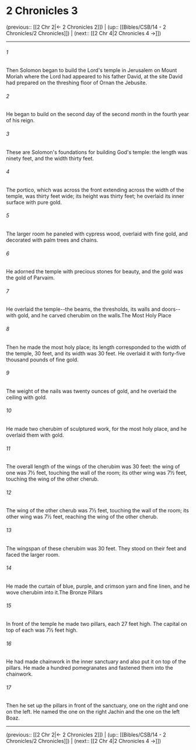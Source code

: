 # 2 Chronicles 3

(previous:: [[2 Chr 2|← 2 Chronicles 2]]) | (up:: [[Bibles/CSB/14 - 2 Chronicles/2 Chronicles]]) | (next:: [[2 Chr 4|2 Chronicles 4 →]])

***


###### 1 
Then Solomon began to build the Lord's temple in Jerusalem on Mount Moriah where the Lord had appeared to his father David, at the site David had prepared on the threshing floor of Ornan the Jebusite. 

###### 2 
He began to build on the second day of the second month in the fourth year of his reign. 

###### 3 
These are Solomon's foundations for building God's temple: the length was ninety feet, and the width thirty feet. 

###### 4 
The portico, which was across the front extending across the width of the temple, was thirty feet wide; its height was thirty feet; he overlaid its inner surface with pure gold. 

###### 5 
The larger room he paneled with cypress wood, overlaid with fine gold, and decorated with palm trees and chains. 

###### 6 
He adorned the temple with precious stones for beauty, and the gold was the gold of Parvaim. 

###### 7 
He overlaid the temple--the beams, the thresholds, its walls and doors--with gold, and he carved cherubim on the walls.The Most Holy Place 

###### 8 
Then he made the most holy place; its length corresponded to the width of the temple, 30 feet, and its width was 30 feet. He overlaid it with forty-five thousand pounds of fine gold. 

###### 9 
The weight of the nails was twenty ounces of gold, and he overlaid the ceiling with gold. 

###### 10 
He made two cherubim of sculptured work, for the most holy place, and he overlaid them with gold. 

###### 11 
The overall length of the wings of the cherubim was 30 feet: the wing of one was 7½ feet, touching the wall of the room; its other wing was 7½ feet, touching the wing of the other cherub. 

###### 12 
The wing of the other cherub was 7½ feet, touching the wall of the room; its other wing was 7½ feet, reaching the wing of the other cherub. 

###### 13 
The wingspan of these cherubim was 30 feet. They stood on their feet and faced the larger room. 

###### 14 
He made the curtain of blue, purple, and crimson yarn and fine linen, and he wove cherubim into it.The Bronze Pillars 

###### 15 
In front of the temple he made two pillars, each 27 feet high. The capital on top of each was 7½ feet high. 

###### 16 
He had made chainwork in the inner sanctuary and also put it on top of the pillars. He made a hundred pomegranates and fastened them into the chainwork. 

###### 17 
Then he set up the pillars in front of the sanctuary, one on the right and one on the left. He named the one on the right Jachin and the one on the left Boaz.

***

(previous:: [[2 Chr 2|← 2 Chronicles 2]]) | (up:: [[Bibles/CSB/14 - 2 Chronicles/2 Chronicles]]) | (next:: [[2 Chr 4|2 Chronicles 4 →]])
